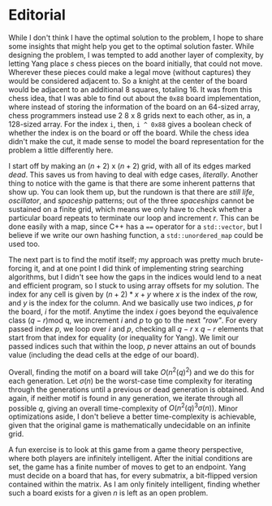 # Editorial

While I don't think I have the optimal solution to the problem, I hope to share some insights that might help you get to the optimal solution faster. While designing the problem, I was tempted to add another layer of complexity, by letting Yang place $s$ chess pieces on the board initially, that could not move. Wherever these pieces could make a legal move (without captures) they would be considered adjacent to. So a knight at the center of the board would be adjacent to an additional $8$ squares, totaling $16$. It was from this chess idea, that I was able to find out about the `0x88` board implementation, where instead of storing the information of the board on an $64$-sized array, chess programmers instead use $2$ $8$ x $8$ grids next to each other, as in, a $128$-sized array. For the index `i`, then, `i ^ 0x88` gives a boolean check of whether the index is on the board or off the board. While the chess idea didn't make the cut, it made sense to model the board representation for the problem a little differently here. 

I start off by making an $(n + 2)$ x $(n + 2)$ grid, with all of its edges marked _dead_. This saves us from having to deal with edge cases, _literally_. Another thing to notice with the game is that there are some inherent patterns that show up. You can look them up, but the rundown is that there are _still life_, _oscillator_, and _spaceship_ patterns; out of the three _spaceships_ cannot be sustained on a finite grid, which means we only have to check whether a particular board repeats to terminate our loop and increment $r$. This can be done easily with a map, since C++ has a `==` operator for a `std::vector`, but I believe if we write our own hashing function, a `std::unordered_map` could be used too. 

The next part is to find the motif itself; my approach was pretty much brute-forcing it, and at one point I did think of implementing string searching algorithms, but I didn't see how the gaps in the indices would lend to a neat and efficient program, so I stuck to using array offsets for my solution. The index for any cell is given by $(n + 2)*x + y$ where $x$ is the index of the row, and $y$ is the index for the column. And we basically use two indices, $p$ for the board, $i$ for the motif. Anytime the index $i$ goes beyond the equivalence class $(q - r)\text{mod q}$, we increment $i$ and $p$ to go to the next _"row"_. For every passed index $p$, we loop over $i$ and $p$, checking all $q - r$ x $q - r$ elements that start from that index for equality (or inequality for Yang). We limit our passed indices such that within the loop, $p$ never attains an out of bounds value (including the dead cells at the edge of our board). 

Overall, finding the motif on a board will take $O(n^{2} (q)^2)$ and we do this for each generation. Let $\sigma(n)$ be the worst-case time complexity for iterating through the generations until a previous or dead generation is obtained. And again, if neither motif is found in any generation, we iterate through all possible $q$, giving an overall time-complexity of $O(n^{2} (q)^{3} \sigma(n))$. Minor optimizations aside, I don't believe a better time-complexity is achievable, given that the original game is mathematically undecidable on an infinite grid. 

A fun exercise is to look at this game from a game theory perspective, where both players are infinitely intelligent. After the initial conditions are set, the game has a finite number of moves to get to an endpoint. Yang must decide on a board that has, for every submatrix, a bit-flipped version contained within the matrix. As I am only finitely intelligent, finding whether such a board exists for a given $n$ is left as an open problem. 
